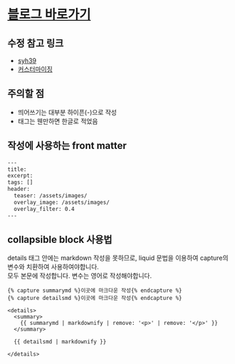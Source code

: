 # [블로그 바로가기](https://lala-ogu.github.io/)

## 수정 참고 링크
- [syh39](https://syh39.github.io/blog/github_blog_setting/)
- [커스터마이징](https://www.wonseoko.com/jekyll/minimal-mistakes/)

## 주의할 점
- 띄어쓰기는 대부분 하이픈(-)으로 작성
- 태그는 웬만하면 한글로 적었음

## 작성에 사용하는 front matter
```html
---
title: 
excerpt: 
tags: []
header:
  teaser: /assets/images/
  overlay_image: /assets/images/
  overlay_filter: 0.4
---
```
## collapsible block 사용법
details 태그 안에는 markdown 작성을 못하므로, liquid 문법을 이용하여 capture의 변수와 치환하여 사용하여야합니다.  
모두 본문에 작성합니다. 변수는 영어로 작성해야합니다.
```liquid
{% capture summarymd %}이곳에 마크다운 작성{% endcapture %}
{% capture detailsmd %}이곳에 마크다운 작성{% endcapture %}

<details>
  <summary>
    {{ summarymd | markdownify | remove: '<p>' | remove: '</p>' }}
  </summary>
  
  {{ detailsmd | markdownify }}

</details>
```